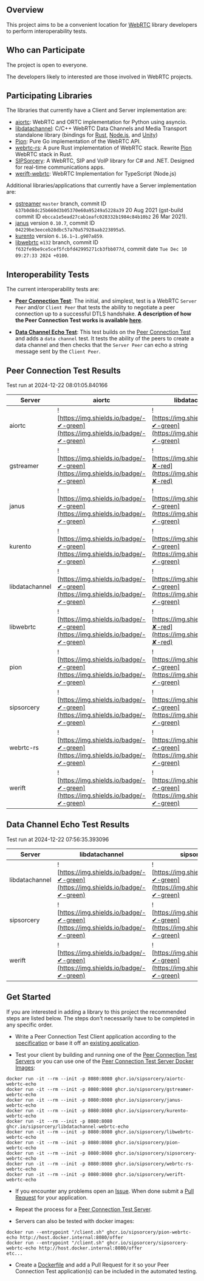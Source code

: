 ## Overview

This project aims to be a convenient location for [WebRTC](https://www.w3.org/TR/webrtc/) library developers to perform interoperability tests.

## Who can Participate

The project is open to everyone.

The developers likely to interested are those involved in WebRTC projects.

## Participating Libraries

The libraries that currently have a Client and Server implementation are:

 - [aiortc](https://github.com/aiortc/aiortc): WebRTC and ORTC implementation for Python using asyncio.
 - [libdatachannel](https://github.com/paullouisageneau/libdatachannel): C/C++ WebRTC Data Channels and Media Transport standalone library (bindings for [Rust](https://github.com/lerouxrgd/datachannel-rs), [Node.js](https://github.com/murat-dogan/node-datachannel), and [Unity](https://github.com/hanseuljun/datachannel-unity))
 - [Pion](https://github.com/pion/webrtc): Pure Go implementation of the WebRTC API.
 - [webrtc-rs](https://github.com/webrtc-rs/webrtc): A pure Rust implementation of WebRTC stack. Rewrite [Pion](https://github.com/pion/webrtc) WebRTC stack in Rust.
 - [SIPSorcery](https://github.com/sipsorcery-org/sipsorcery): A WebRTC, SIP and VoIP library for C# and .NET. Designed for real-time communications apps.
 - [werift-webrtc](https://github.com/shinyoshiaki/werift-webrtc): WebRTC Implementation for TypeScript (Node.js)

Additional libraries/applications that currently have a Server implementation are:

  - [gstreamer](https://gstreamer.freedesktop.org/) `master` branch, commit ID `637b0d8dc25b660d3b05370e60a95249a5228a39` 20 Aug 2021 (gst-build commit ID `ebcca1e5ead27cab1eafc028332b1984c84b10b2` 26 Mar 2021).
  - [janus](https://janus.conf.meetecho.com/) version `0.10.7`, commit ID `04229be3eeceb28dbc57a70a57928aab223895a5`.
  - [kurento](https://www.kurento.org/) version `6.16.1~1.g907a859`.
  - [libwebrtc](https://webrtc.googlesource.com/src/) `m132` branch, commit ID `f632fe9be9ce5cef5fcbfd42995271cb3fbb077d`, commit date `Tue Dec 10 09:27:33 2024 +0100`.

## Interoperability Tests

The current interoperability tests are:

 - **[Peer Connection Test](doc/PeerConnectionTestSpecification.md)**: The initial, and simplest, test is a WebRTC `Server Peer` and/or `Client Peer` that tests the ability to negotiate a peer connection up to a successful DTLS handshake. **A description of how the Peer Connection Test works is available [here](doc/PeerConnectionTestSpecification.md)**.

 - **[Data Channel Echo Test](doc/DataChannelEchoTestSpecification.md)**: This test builds on the [Peer Connection Test](doc/PeerConnectionTestSpecification.md) and adds a `data channel` test. It tests the ability of the peers to create a data channel and then checks that the `Server Peer` can echo a string message sent by the `Client Peer`.

## Peer Connection Test Results
Test run at 2024-12-22 08:01:05.840166

| Server       | aiortc | libdatachannel | pion | sipsorcery | webrtc-rs | werift |
|--------|--------|--------|--------|--------|--------|--------|
| aiortc       | ![https://img.shields.io/badge/-✔-green](https://img.shields.io/badge/-✔-green) | ![https://img.shields.io/badge/-✔-green](https://img.shields.io/badge/-✔-green) | ![https://img.shields.io/badge/-✔-green](https://img.shields.io/badge/-✔-green) | ![https://img.shields.io/badge/-✔-green](https://img.shields.io/badge/-✔-green) | ![https://img.shields.io/badge/-✔-green](https://img.shields.io/badge/-✔-green) | ![https://img.shields.io/badge/-✔-green](https://img.shields.io/badge/-✔-green) |
| gstreamer    | ![https://img.shields.io/badge/-✔-green](https://img.shields.io/badge/-✔-green) | ![https://img.shields.io/badge/-✘-red](https://img.shields.io/badge/-✘-red) | ![https://img.shields.io/badge/-✔-green](https://img.shields.io/badge/-✔-green) | ![https://img.shields.io/badge/-✔-green](https://img.shields.io/badge/-✔-green) | ![https://img.shields.io/badge/-✔-green](https://img.shields.io/badge/-✔-green) | ![https://img.shields.io/badge/-✔-green](https://img.shields.io/badge/-✔-green) |
| janus        | ![https://img.shields.io/badge/-✔-green](https://img.shields.io/badge/-✔-green) | ![https://img.shields.io/badge/-✔-green](https://img.shields.io/badge/-✔-green) | ![https://img.shields.io/badge/-✔-green](https://img.shields.io/badge/-✔-green) | ![https://img.shields.io/badge/-✔-green](https://img.shields.io/badge/-✔-green) | ![https://img.shields.io/badge/-✔-green](https://img.shields.io/badge/-✔-green) | ![https://img.shields.io/badge/-✔-green](https://img.shields.io/badge/-✔-green) |
| kurento      | ![https://img.shields.io/badge/-✔-green](https://img.shields.io/badge/-✔-green) | ![https://img.shields.io/badge/-✔-green](https://img.shields.io/badge/-✔-green) | ![https://img.shields.io/badge/-✘-red](https://img.shields.io/badge/-✘-red) | ![https://img.shields.io/badge/-✔-green](https://img.shields.io/badge/-✔-green) | ![https://img.shields.io/badge/-✘-red](https://img.shields.io/badge/-✘-red) | ![https://img.shields.io/badge/-✔-green](https://img.shields.io/badge/-✔-green) |
| libdatachannel | ![https://img.shields.io/badge/-✔-green](https://img.shields.io/badge/-✔-green) | ![https://img.shields.io/badge/-✔-green](https://img.shields.io/badge/-✔-green) | ![https://img.shields.io/badge/-✔-green](https://img.shields.io/badge/-✔-green) | ![https://img.shields.io/badge/-✔-green](https://img.shields.io/badge/-✔-green) | ![https://img.shields.io/badge/-✔-green](https://img.shields.io/badge/-✔-green) | ![https://img.shields.io/badge/-✔-green](https://img.shields.io/badge/-✔-green) |
| libwebrtc    | ![https://img.shields.io/badge/-✔-green](https://img.shields.io/badge/-✔-green) | ![https://img.shields.io/badge/-✘-red](https://img.shields.io/badge/-✘-red) | ![https://img.shields.io/badge/-✘-red](https://img.shields.io/badge/-✘-red) | ![https://img.shields.io/badge/-✔-green](https://img.shields.io/badge/-✔-green) | ![https://img.shields.io/badge/-✘-red](https://img.shields.io/badge/-✘-red) | ![https://img.shields.io/badge/-✘-red](https://img.shields.io/badge/-✘-red) |
| pion         | ![https://img.shields.io/badge/-✔-green](https://img.shields.io/badge/-✔-green) | ![https://img.shields.io/badge/-✔-green](https://img.shields.io/badge/-✔-green) | ![https://img.shields.io/badge/-✔-green](https://img.shields.io/badge/-✔-green) | ![https://img.shields.io/badge/-✔-green](https://img.shields.io/badge/-✔-green) | ![https://img.shields.io/badge/-✔-green](https://img.shields.io/badge/-✔-green) | ![https://img.shields.io/badge/-✔-green](https://img.shields.io/badge/-✔-green) |
| sipsorcery   | ![https://img.shields.io/badge/-✔-green](https://img.shields.io/badge/-✔-green) | ![https://img.shields.io/badge/-✔-green](https://img.shields.io/badge/-✔-green) | ![https://img.shields.io/badge/-✔-green](https://img.shields.io/badge/-✔-green) | ![https://img.shields.io/badge/-✔-green](https://img.shields.io/badge/-✔-green) | ![https://img.shields.io/badge/-✔-green](https://img.shields.io/badge/-✔-green) | ![https://img.shields.io/badge/-✔-green](https://img.shields.io/badge/-✔-green) |
| webrtc-rs    | ![https://img.shields.io/badge/-✔-green](https://img.shields.io/badge/-✔-green) | ![https://img.shields.io/badge/-✔-green](https://img.shields.io/badge/-✔-green) | ![https://img.shields.io/badge/-✔-green](https://img.shields.io/badge/-✔-green) | ![https://img.shields.io/badge/-✔-green](https://img.shields.io/badge/-✔-green) | ![https://img.shields.io/badge/-✔-green](https://img.shields.io/badge/-✔-green) | ![https://img.shields.io/badge/-✔-green](https://img.shields.io/badge/-✔-green) |
| werift       | ![https://img.shields.io/badge/-✔-green](https://img.shields.io/badge/-✔-green) | ![https://img.shields.io/badge/-✔-green](https://img.shields.io/badge/-✔-green) | ![https://img.shields.io/badge/-✔-green](https://img.shields.io/badge/-✔-green) | ![https://img.shields.io/badge/-✔-green](https://img.shields.io/badge/-✔-green) | ![https://img.shields.io/badge/-✔-green](https://img.shields.io/badge/-✔-green) | ![https://img.shields.io/badge/-✔-green](https://img.shields.io/badge/-✔-green) |
## Data Channel Echo Test Results
Test run at 2024-12-22 07:56:35.393096

| Server       | libdatachannel | sipsorcery | werift |
|--------|--------|--------|--------|
| libdatachannel | ![https://img.shields.io/badge/-✔-green](https://img.shields.io/badge/-✔-green) | ![https://img.shields.io/badge/-✔-green](https://img.shields.io/badge/-✔-green) | ![https://img.shields.io/badge/-✔-green](https://img.shields.io/badge/-✔-green) |
| sipsorcery   | ![https://img.shields.io/badge/-✔-green](https://img.shields.io/badge/-✔-green) | ![https://img.shields.io/badge/-✔-green](https://img.shields.io/badge/-✔-green) | ![https://img.shields.io/badge/-✔-green](https://img.shields.io/badge/-✔-green) |
| werift       | ![https://img.shields.io/badge/-✔-green](https://img.shields.io/badge/-✔-green) | ![https://img.shields.io/badge/-✔-green](https://img.shields.io/badge/-✔-green) | ![https://img.shields.io/badge/-✔-green](https://img.shields.io/badge/-✔-green) |
## Get Started

If you are interested in adding a library to this project the recommended steps are listed below. The steps don't necessarily have to be completed in any specific order.

 - Write a Peer Connection Test Client application according to the [specification](doc/PeerConnectionTestSpecification.md#client-peer-operation) or base it off an [existing application](doc/PeerConnectionTestSpecification.md#view-the-code).

 - Test your client by building and running one of the [Peer Connection Test Servers](doc/PeerConnectionTestSpecification.md#view-the-code) or you can use one of the [Peer Connection Test Server Docker Images](https://github.com/sipsorcery?tab=packages&q=webrtc):

````
docker run -it --rm --init -p 8080:8080 ghcr.io/sipsorcery/aiortc-webrtc-echo
docker run -it --rm --init -p 8080:8080 ghcr.io/sipsorcery/gstreamer-webrtc-echo
docker run -it --rm --init -p 8080:8080 ghcr.io/sipsorcery/janus-webrtc-echo
docker run -it --rm --init -p 8080:8080 ghcr.io/sipsorcery/kurento-webrtc-echo
docker run -it --rm --init -p 8080:8080 ghcr.io/sipsorcery/libdatachannel-webrtc-echo
docker run -it --rm --init -p 8080:8080 ghcr.io/sipsorcery/libwebrtc-webrtc-echo
docker run -it --rm --init -p 8080:8080 ghcr.io/sipsorcery/pion-webrtc-echo
docker run -it --rm --init -p 8080:8080 ghcr.io/sipsorcery/sipsorcery-webrtc-echo
docker run -it --rm --init -p 8080:8080 ghcr.io/sipsorcery/webrtc-rs-webrtc-echo
docker run -it --rm --init -p 8080:8080 ghcr.io/sipsorcery/werift-webrtc-echo
````

- If you encounter any problems open an [Issue](https://github.com/sipsorcery/webrtc-echoes/issues). When done submit a [Pull Request](https://github.com/sipsorcery/webrtc-echoes/pulls) for your application.

- Repeat the process for a [Peer Connection Test Server](doc/PeerConnectionTestSpecification.md#server-peer-operation).

- Servers can also be tested with docker images:

````
docker run --entrypoint "/client.sh" ghcr.io/sipsorcery/pion-webrtc-echo http://host.docker.internal:8080/offer
docker run --entrypoint "/client.sh" ghcr.io/sipsorcery/sipsorcery-webrtc-echo http://host.docker.internal:8080/offer
etc...
````

- Create a [Dockerfile](doc/EchoTestDockerRequirements.md) and add a Pull Request for it so your Peer Connection Test application(s) can be included in the automated testing.

